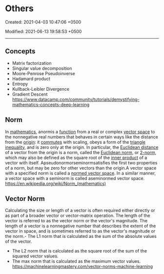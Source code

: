 # Others

Created: 2021-04-03 10:47:06 +0500

Modified: 2021-06-13 19:58:53 +0500

---

## Concepts

- Matrix factorization
- Singular value decomposition
- Moore-Penrose Pseudoinverse
- Hadamard product
- Entropy
- Kullback-Leibler Divergence
- Gradient Descent
<https://www.datacamp.com/community/tutorials/demystifying-mathematics-concepts-deep-learning>

## Norm

In [mathematics](https://en.wikipedia.org/wiki/Mathematics), anormis a [function](https://en.wikipedia.org/wiki/Function_(mathematics)) from a real or complex [vector space](https://en.wikipedia.org/wiki/Vector_space) to the nonnegative real numbers that behaves in certain ways like the distance from the [origin](https://en.wikipedia.org/wiki/Origin_(mathematics)): it [commutes](https://en.wikipedia.org/wiki/Equivariant_map) with scaling, obeys a form of the [triangle inequality](https://en.wikipedia.org/wiki/Triangle_inequality), and is zero only at the origin. In particular, the [Euclidean distance](https://en.wikipedia.org/wiki/Euclidean_distance) of a vector from the origin is a norm, called the [Euclidean norm](https://en.wikipedia.org/wiki/Norm_(mathematics)#Euclidean_norm), or [2-norm](https://en.wikipedia.org/wiki/Norm_(mathematics)#p-norm), which may also be defined as the square root of the [inner product](https://en.wikipedia.org/wiki/Inner_product) of a vector with itself.
Apseudonormorseminormsatisfies the first two properties of a norm, but may be zero for other vectors than the origin.A vector space with a specified norm is called a [normed vector space](https://en.wikipedia.org/wiki/Normed_vector_space). In a similar manner, a vector space with a seminorm is called aseminormed vector space.
<https://en.wikipedia.org/wiki/Norm_(mathematics)>

## Vector Norm

Calculating the size or length of a vector is often required either directly or as part of a broader vector or vector-matrix operation.
The length of the vector is referred to as the vector norm or the vector's magnitude.
The length of a vector is a nonnegative number that describes the extent of the vector in space, and is sometimes referred to as the vector's magnitude or the norm.-   The L1 norm that is calculated as the sum of the absolute values of the vector.

- The L2 norm that is calculated as the square root of the sum of the squared vector values.
- The max norm that is calculated as the maximum vector values.
<https://machinelearningmastery.com/vector-norms-machine-learning>
